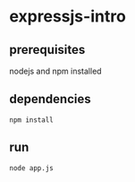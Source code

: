 # expressjs-intro

## prerequisites

nodejs and npm installed

## dependencies

`npm install`

## run

`node app.js`

